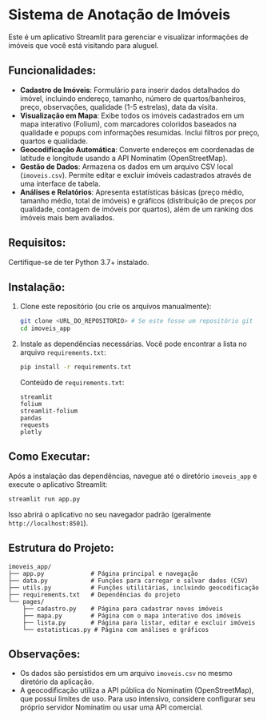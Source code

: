 # Sistema de Anotação de Imóveis

Este é um aplicativo Streamlit para gerenciar e visualizar informações de imóveis que você está visitando para aluguel.

## Funcionalidades:

- **Cadastro de Imóveis**: Formulário para inserir dados detalhados do imóvel, incluindo endereço, tamanho, número de quartos/banheiros, preço, observações, qualidade (1-5 estrelas), data da visita.
- **Visualização em Mapa**: Exibe todos os imóveis cadastrados em um mapa interativo (Folium), com marcadores coloridos baseados na qualidade e popups com informações resumidas. Inclui filtros por preço, quartos e qualidade.
- **Geocodificação Automática**: Converte endereços em coordenadas de latitude e longitude usando a API Nominatim (OpenStreetMap).
- **Gestão de Dados**: Armazena os dados em um arquivo CSV local (`imoveis.csv`). Permite editar e excluir imóveis cadastrados através de uma interface de tabela.
- **Análises e Relatórios**: Apresenta estatísticas básicas (preço médio, tamanho médio, total de imóveis) e gráficos (distribuição de preços por qualidade, contagem de imóveis por quartos), além de um ranking dos imóveis mais bem avaliados.

## Requisitos:

Certifique-se de ter Python 3.7+ instalado.

## Instalação:

1. Clone este repositório (ou crie os arquivos manualmente):
   ```bash
   git clone <URL_DO_REPOSITORIO> # Se este fosse um repositório git
   cd imoveis_app
   ```

2. Instale as dependências necessárias. Você pode encontrar a lista no arquivo `requirements.txt`:
   ```bash
   pip install -r requirements.txt
   ```
   Conteúdo de `requirements.txt`:
   ```
   streamlit
   folium
   streamlit-folium
   pandas
   requests
   plotly
   ```

## Como Executar:

Após a instalação das dependências, navegue até o diretório `imoveis_app` e execute o aplicativo Streamlit:

```bash
streamlit run app.py
```

Isso abrirá o aplicativo no seu navegador padrão (geralmente `http://localhost:8501`).

## Estrutura do Projeto:

```
imoveis_app/
├── app.py             # Página principal e navegação
├── data.py            # Funções para carregar e salvar dados (CSV)
├── utils.py           # Funções utilitárias, incluindo geocodificação
├── requirements.txt   # Dependências do projeto
└── pages/
    ├── cadastro.py    # Página para cadastrar novos imóveis
    ├── mapa.py        # Página com o mapa interativo dos imóveis
    ├── lista.py       # Página para listar, editar e excluir imóveis
    └── estatisticas.py # Página com análises e gráficos
```

## Observações:

- Os dados são persistidos em um arquivo `imoveis.csv` no mesmo diretório da aplicação.
- A geocodificação utiliza a API pública do Nominatim (OpenStreetMap), que possui limites de uso. Para uso intensivo, considere configurar seu próprio servidor Nominatim ou usar uma API comercial.


